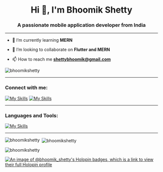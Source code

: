 <h1 align="center">Hi 👋, I'm Bhoomik Shetty</h1>
<h3 align="center">A passionate mobile application developer from India</h3>

<hr>

- 🌱 I’m currently learning **MERN**
  
- 👯 I’m looking to collaborate on **Flutter and MERN**
  
- 📫 How to reach me **shettybhoomik@gmail.com**
  
<p align="left"> <img src="https://komarev.com/ghpvc/?username=bhoomikshetty&label=Profile%20views&color=0e75b6&style=flat" alt="bhoomikshetty" /> </p>
<!-- <p align="left"> <a href="https://twitter.com/shetty_bhoomik" target="blank"><img src="https://img.shields.io/twitter/follow/shetty_bhoomik?logo=twitter&style=for-the-badge" alt="shetty_bhoomik" /></a> </p> -->

<hr>

<h3 align="left">Connect with me:</h3>
<a href='https://linkedin.com/in/bhoomikshetty'>
  
  [![My Skills](https://skillicons.dev/icons?i=linkedin)](https://linkedin.com/in/bhoomikshetty)
</a>
<a href='https://twitter.com/shetty_bhoomik'>
  [![My Skills](https://skillicons.dev/icons?i=twitter)](https://twitter.com/shetty_bhoomik)
</a>
</p>

<hr>

<h3 align="left">Languages and Tools:</h3>

[![My Skills](https://skillicons.dev/icons?i=java,python,flutter,androidstudio,swift,html,css,javascript,react,nodejs,express,flask,firebase,mongodb,mysql,postman,arduino&perline=6)](https://skillicons.dev)

<hr>

<p><img align="left" src="https://github-readme-stats.vercel.app/api/top-langs?username=bhoomikshetty&show_icons=true&locale=en&layout=compact" alt="bhoomikshetty" /></p>

<p>&nbsp;<img align="center" src="https://github-readme-stats.vercel.app/api?username=bhoomikshetty&show_icons=true&locale=en" alt="bhoomikshetty" /></p>

<p><img align="center" src="https://github-readme-streak-stats.herokuapp.com/?user=bhoomikshetty&" alt="bhoomikshetty" /></p>

[![An image of @bhoomik_shetty's Holopin badges, which is a link to view their full Holopin profile](https://holopin.me/bhoomik_shetty)](https://holopin.io/@bhoomik_shetty)
